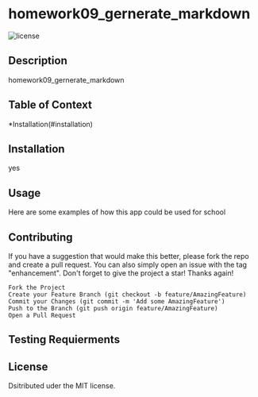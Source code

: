 
  #  homework09_gernerate_markdown
  ![license](https://img.shields.io/badge/license-MIT-green.svg)

  ## Description
   homework09_gernerate_markdown

  ## Table of Context
  *Installation(#installation)

  ## Installation
  
  yes

  ## Usage
  Here are some examples of how this app could be used
  for school


  ## Contributing
    
If you have a suggestion that would make this better, please fork the repo and create a pull request. You can also simply open an issue with the tag "enhancement". Don't forget to give the project a star! Thanks again!

    Fork the Project
    Create your Feature Branch (git checkout -b feature/AmazingFeature)
    Commit your Changes (git commit -m 'Add some AmazingFeature')
    Push to the Branch (git push origin feature/AmazingFeature)
    Open a Pull Request


  ## Testing Requierments 

  ## License
  Dsitributed uder the MIT license. 
  